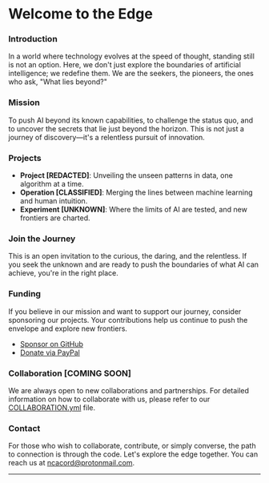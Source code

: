 # Welcome to the Edge

### Introduction

In a world where technology evolves at the speed of thought, standing still is not an option. Here, we don't just explore the boundaries of artificial intelligence; we redefine them. We are the seekers, the pioneers, the ones who ask, "What lies beyond?"

### Mission

To push AI beyond its known capabilities, to challenge the status quo, and to uncover the secrets that lie just beyond the horizon. This is not just a journey of discovery—it's a relentless pursuit of innovation.

### Projects

- **Project [REDACTED]**: Unveiling the unseen patterns in data, one algorithm at a time.
- **Operation [CLASSIFIED]**: Merging the lines between machine learning and human intuition.
- **Experiment [UNKNOWN]**: Where the limits of AI are tested, and new frontiers are charted.

### Join the Journey

This is an open invitation to the curious, the daring, and the relentless. If you seek the unknown and are ready to push the boundaries of what AI can achieve, you're in the right place.

### Funding

If you believe in our mission and want to support our journey, consider sponsoring our projects. Your contributions help us continue to push the envelope and explore new frontiers.

- [Sponsor on GitHub](https://github.com/sponsors/Into-The-Grey)
- [Donate via PayPal](https://paypal.me/cainacord231)

### Collaboration [COMING SOON]

We are always open to new collaborations and partnerships. For detailed information on how to collaborate with us, please refer to our [COLLABORATION.yml](./.github/COLLABORATION.yml) file.

### Contact

For those who wish to collaborate, contribute, or simply converse, the path to connection is through the code. Let's explore the edge together. You can reach us at [ncacord@protonmail.com](mailto:ncacord@protonmail.com).

---
